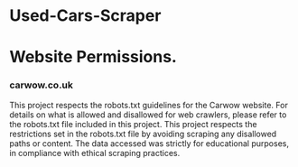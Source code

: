 # Used-Cars-Scraper

# Website Permissions.

### carwow.co.uk

This project respects the robots.txt guidelines for the Carwow website. For details on what is allowed and disallowed for web crawlers, please refer to the robots.txt file included in this project.
This project respects the restrictions set in the robots.txt file by avoiding scraping any disallowed paths or content. The data accessed was strictly for educational purposes, in compliance with ethical scraping practices.

